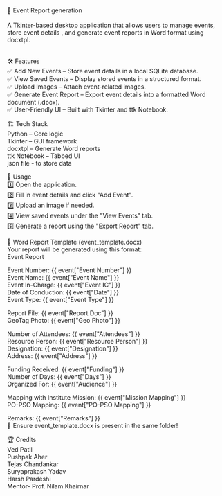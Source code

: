 <br>📌 Event Report generation <br>
    <br>A Tkinter-based desktop application that allows users to manage events, store event details , and generate event reports in Word format using docxtpl.<br>

<br>🛠 Features<br>
  ✅ Add New Events – Store event details in a local SQLite database.<br>
  ✅ View Saved Events – Display stored events in a structured format.<br>
  ✅ Upload Images – Attach event-related images.<br>
  ✅ Generate Event Report – Export event details into a formatted Word document (.docx).<br>
  ✅ User-Friendly UI – Built with Tkinter and ttk Notebook.<br>

🏗️ Tech Stack<br>
  Python – Core logic<br>
  Tkinter – GUI framework<br>
  docxtpl – Generate Word reports<br>
  ttk Notebook – Tabbed UI<br>
  json file - to store data 

📜 Usage<br>
  1️⃣ Open the application.<br>
  2️⃣ Fill in event details and click "Add Event".<br>
  3️⃣ Upload an image if needed.<br>
  4️⃣ View saved events under the "View Events" tab.<br>
  5️⃣ Generate a report using the "Export Report" tab.<br>

📄 Word Report Template (event_template.docx)<br>
  Your report will be generated using this format:<br>
         Event Report<br>

Event Number: {{ event["Event Number"] }}<br>
Event Name: {{ event["Event Name"] }}<br>
Event In-Charge: {{ event["Event IC"] }}<br>
Date of Conduction: {{ event["Date"] }}<br>
Event Type: {{ event["Event Type"] }}<br>

Report File: {{ event["Report Doc"] }}<br>
GeoTag Photo: {{ event["Geo Photo"] }}<br>

Number of Attendees: {{ event["Attendees"] }}<br>
Resource Person: {{ event["Resource Person"] }}<br>
Designation: {{ event["Designation"] }}<br>
Address: {{ event["Address"] }}<br>

Funding Received: {{ event["Funding"] }}<br>
Number of Days: {{ event["Days"] }}<br>
Organized For: {{ event["Audience"] }}<br>

Mapping with Institute Mission: {{ event["Mission Mapping"] }}<br>
PO-PSO Mapping: {{ event["PO-PSO Mapping"] }}<br>

Remarks: {{ event["Remarks"] }}<br>
📌 Ensure event_template.docx is present in the same folder!<br>



🏆 Credits<br>
Ved Patil<br>
Pushpak Aher<br>
Tejas Chandankar<br>
Suryaprakash Yadav<br>
Harsh Pardeshi<br>
Mentor- Prof. Nilam Khairnar<br>
